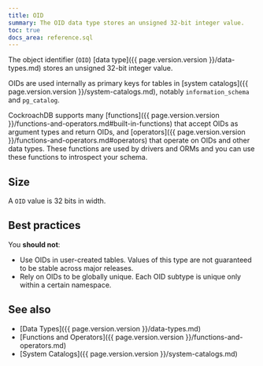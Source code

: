 ```yaml
---
title: OID
summary: The OID data type stores an unsigned 32-bit integer value.
toc: true
docs_area: reference.sql
---
```


The object identifier (`OID`) [data type]({{ page.version.version }}/data-types.md) stores an unsigned 32-bit integer value.

OIDs are used internally as primary keys for tables in [system catalogs]({{ page.version.version }}/system-catalogs.md), notably `information_schema` and `pg_catalog`.

CockroachDB supports many [functions]({{ page.version.version }}/functions-and-operators.md#built-in-functions) that accept OIDs as argument types and return OIDs, and [operators]({{ page.version.version }}/functions-and-operators.md#operators) that operate on OIDs and other data types. These functions are used by drivers and ORMs and you can use these functions to introspect your schema.

## Size

A `OID` value is 32 bits in width.

## Best practices

You **should not**:

- Use OIDs in user-created tables. Values of this type are not guaranteed to be stable across major releases.
- Rely on OIDs to be globally unique. Each OID subtype is unique only within a certain namespace.

## See also

- [Data Types]({{ page.version.version }}/data-types.md)
- [Functions and Operators]({{ page.version.version }}/functions-and-operators.md)
- [System Catalogs]({{ page.version.version }}/system-catalogs.md)